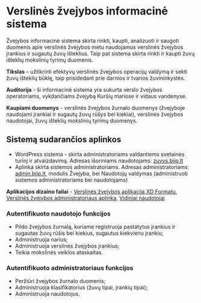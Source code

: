 # Verslinės žvejybos informacinė sistema
Žvejybos informacinė sistema skirta rinkti, kaupti, analizuoti ir saugoti duomenis apie verslinės žvejybos metu naudojamus verslinės žvejybos įrankius ir sugautų žuvų išteklius. Taip pat sistema skirta rinkti ir kaupti žuvų išteklių mokslinių tyrimų duomenis.

**Tikslas** – užtikrinti efektyvų verslinės žvejybos operacijų valdymą ir sekti žuvų išteklių būklę, taip prisidedant prie darnios ir tvarios žuvininkystės.

**Auditorija** - ši informacinė sistema yra sukurta verslo žvejybos operatoriams, vykdančiams žvejybą Kuršių mariose ir vidaus vandenyse.

**Kaupiami duomenys** - verslinės žvejybos žurnalo duomenys (žvejyboje naudojami įrankiai ir sugautų žuvų rūšys bei kiekiai), verslinės žvejybos naudotojai, žuvų išteklių mokslinių tyrimų duomenys.

## Sistemą sudarančios aplinkos

- WordPress sistema - skirta administratoriams valdantiems svetainės turinį ir atvaizdavimą. Adresas išoriniams naudotojams: [zuvys.biip.lt](https://zuvys.biip.lt)
- Aplinka skirta sistemos administratoriams. Adresas administratoriams: [admin.biip.lt](https://admin.biip.lt), modulis Žvejyba, bei Naudotojų valdymas (administruoti sistemos administratoriams bei naudotojams)

**Aplikacijos dizaino failai** - [Verslinės žvejybos aplikacija XD Formatu](src/design/Žvejyba-newversion.xd), [Verslinės žvejybos administratoriaus aplinka](src/design/Žvejyba%20-%20ADMIN.xd), [Vidiniai naudotojai](src/design/Vidiniai%20naudotojai.xd)

### Autentifikuoto naudotojo funkcijos

- Pildo žvejybos žurnalą, kuriame registruoja pastatytus įrankius ir sugautas žuvų rūšis bei kiekius, sugautus kiekvienu įrankiu;
- Administruoja narius;
- Administruoja verslinės žvejybos įrankius;
- Teikia mokslinės veiklos ataskaitas.

### Autentifikuoto administratoriaus funkcijos

- Peržiūri žvejybos žurnalo duomenis;
- Administruoja klasifikatorius (žuvų tipai, įrankių tipai);
- Administruoja naudotojus.
